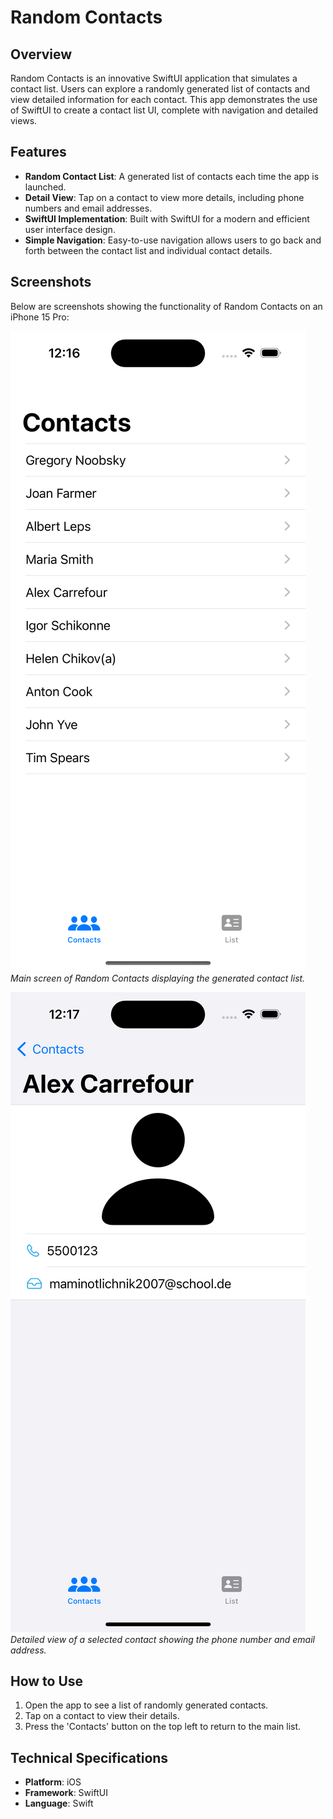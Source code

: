 # Random Contacts

## Overview
Random Contacts is an innovative SwiftUI application that simulates a contact list. Users can explore a randomly generated list of contacts and view detailed information for each contact. This app demonstrates the use of SwiftUI to create a contact list UI, complete with navigation and detailed views.

## Features
- **Random Contact List**: A generated list of contacts each time the app is launched.
- **Detail View**: Tap on a contact to view more details, including phone numbers and email addresses.
- **SwiftUI Implementation**: Built with SwiftUI for a modern and efficient user interface design.
- **Simple Navigation**: Easy-to-use navigation allows users to go back and forth between the contact list and individual contact details.

## Screenshots
Below are screenshots showing the functionality of Random Contacts on an iPhone 15 Pro:

![Random Contacts Main Screen](Simulator%20Screenshot%20-%20iPhone%2015%20Pro%20-%202024-03-26%20at%2012.16.58.png)
*Main screen of Random Contacts displaying the generated contact list.*

![Contact Detail View](Simulator%20Screenshot%20-%20iPhone%2015%20Pro%20-%202024-03-26%20at%2012.17.08.png)
*Detailed view of a selected contact showing the phone number and email address.*

## How to Use
1. Open the app to see a list of randomly generated contacts.
2. Tap on a contact to view their details.
3. Press the 'Contacts' button on the top left to return to the main list.

## Technical Specifications
- **Platform**: iOS
- **Framework**: SwiftUI
- **Language**: Swift
